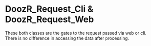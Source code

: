 # DoozR\_Request\_Cli & DoozR\_Request\_Web
These both classes are the gates to the request passed via web or cli. There is no difference in accessing the data after processing.